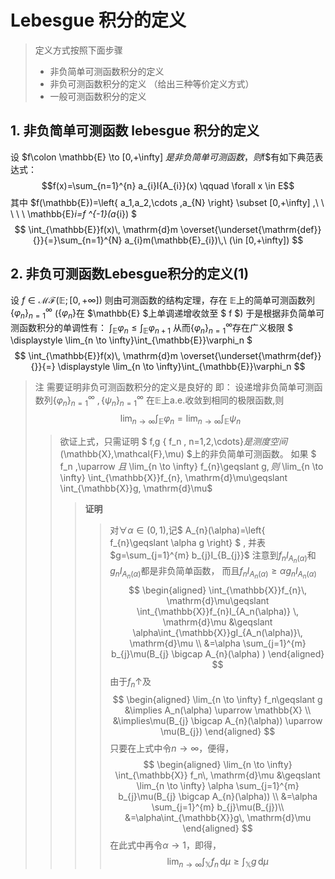 # Lebesgue 积分的定义

> 定义方式按照下面步骤
>
> - 非负简单可测函数积分的定义
> - 非负可测函数积分的定义 （给出三种等价定义方式）
> - 一般可测函数积分的定义

## 1. 非负简单可测函数 lebesgue 积分的定义
设 $f\colon \mathbb{E} \to [0,+\infty] $是非负简单可测函数 ，则$f$有如下典范表达式：
$$f(x)=\sum_{n=1}^{n} a_{i}I{A_{i}}(x) \qquad \forall x \in E$$
其中 $f(\mathbb{E})=\left\{ a_1,a_2,\cdots ,a_{N} \right\}  \subset [0,+\infty] ,\ \  \ \ \  \mathbb{E}_i=f ^{-1}(a_{i})   $
$$
\int_{\mathbb{E}}f(x)\, \mathrm{d}m \overset{\underset{\mathrm{def}}{}}{=}\sum_{n=1}^{N} a_{i}m(\mathbb{E}_{i})\,\ (\in [0,+\infty])
$$
## 2. 非负可测函数Lebesgue积分的定义(1)
设 $f\in \mathcal{MF}(\mathbb{E};[0,+\infty])$ 
则由可测函数的结构定理，存在 $\mathbb{E}$上的简单可测函数列 $\left\{ \varphi_{n} \right\} _{n=1}^{\infty}$ ($\left\{ \varphi_{n} \right\}$在 $\mathbb{E} $上单调递增收敛至 $ f $)
于是根据非负简单可测函数积分的单调性有：  $\int_{\mathbb{E}}\varphi_n\leqslant \int_{\mathbb{E}}\varphi_{n+1}$
从而$\left\{ \varphi_{n} \right\} _{n=1}^{\infty}$存在广义极限 $ \displaystyle \lim_{n \to \infty}\int_{\mathbb{E}}\varphi_n $
$$
\int_{\mathbb{E}}f(x)\, \mathrm{d}m \overset{\underset{\mathrm{def}}{}}{=} \displaystyle \lim_{n \to \infty}\int_{\mathbb{E}}\varphi_n
$$
>注 需要证明非负可测函数积分的定义是良好的
>即： 设递增非负简单可测函数列$\left\{ \varphi_{n} \right\} _{n=1}^{\infty} \  ,\left\{ \psi_{n} \right\} _{n=1}^{\infty}$  在$\mathbb{E}$上a.e.收敛到相同的极限函数,则
$$
 \lim_{n \to \infty}\int_{\mathbb{E}}\varphi_n= \lim_{n \to \infty}\int_{\mathbb{E}}\psi_n
$$
>>欲证上式，只需证明 $ f,g \{ f_n ,  n=1,2,\cdots\}$是测度空间$(\mathbb{X},\mathcal{F},\mu) $上的非负简单可测函数。
>> 如果 $ f_n \,\uparrow $且$ \lim_{n \to \infty} f_{n}\geqslant g$,
则$ \lim_{n \to \infty} \int_{\mathbb{X}}f_{n}\, \mathrm{d}\mu\geqslant \int_{\mathbb{X}}g\, \mathrm{d}\mu$
>>>**证明** 
>>>>对$\forall \alpha \in (0,1)$,记$ A_{n}(\alpha)=\left\{ f_{n}\geqslant \alpha g \right\} $ ,
并表$g=\sum_{j=1}^{m} b_{j}I_{B_{j}}$ 
注意到$f_nI_{A_{n}(\alpha)}$和$g_nI_{A_{n}(\alpha)}$都是非负简单函数，
而且$f_nI_{A_{n}(\alpha)}\geqslant \alpha g_nI_{A_{n}(\alpha)}$
$$
\begin{aligned}
 \int_{\mathbb{X}}f_{n}\, \mathrm{d}\mu\geqslant \int_{\mathbb{X}}f_{n}I_{A_n(\alpha)} \, \mathrm{d}\mu &\geqslant \alpha\int_{\mathbb{X}}gI_{A_n(\alpha)}\, \mathrm{d}\mu \\ 
 &=\alpha \sum_{j=1}^{m} b_{j}\mu(B_{j} \bigcap A_{n}(\alpha) )
\end{aligned}
$$
>>>>由于$f_n \uparrow$及 
$$
\begin{aligned}
\lim_{n \to \infty} f_n\geqslant g &\implies A_n(\alpha) \uparrow \mathbb{X} \\
&\implies\mu(B_{j} \bigcap A_{n}(\alpha)) \uparrow \mu(B_{j})
\end{aligned}
$$
>>>>只要在上式中令$n\to \infty$，便得，
$$
\begin{aligned}
 \lim_{n \to \infty} \int_{\mathbb{X}} f_n\, \mathrm{d}\mu &\geqslant \lim_{n \to \infty}  \alpha \sum_{j=1}^{m} b_{j}\mu(B_{j} \bigcap A_{n}(\alpha)) \\
 &=\alpha \sum_{j=1}^{m} b_{j}\mu(B_{j})\\
 &=\alpha\int_{\mathbb{X}}g\, \mathrm{d}\mu
\end{aligned}
$$
>>>>在此式中再令$\alpha \to 1$，即得，
$$
\lim_{n \to \infty} \int_{\mathbb{X}}f_{n}\, \mathrm{d}\mu\geqslant \int_{\mathbb{X}}g\, \mathrm{d}\mu
$$
